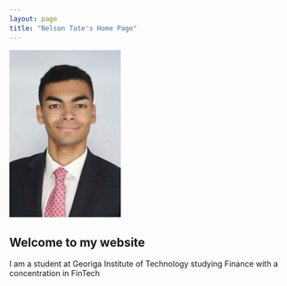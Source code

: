 ```yaml
---
layout: page
title: "Nelson Tate's Home Page"
---
```

<img src="Nelson_Tate_Pic" atl="Nelson Tate" width="200">

## Welcome to my website
I am a student at Georiga Institute of Technology studying Finance with a concentration in FinTech
